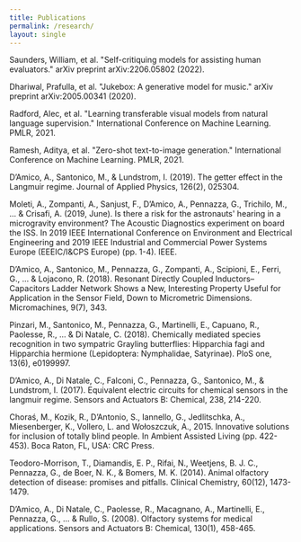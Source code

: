 ```yaml
---
title: Publications
permalink: /research/
layout: single
---
```


Saunders, William, et al. "Self-critiquing models for assisting human evaluators." arXiv preprint arXiv:2206.05802 (2022).

Dhariwal, Prafulla, et al. "Jukebox: A generative model for music." arXiv preprint arXiv:2005.00341 (2020).

Radford, Alec, et al. "Learning transferable visual models from natural language supervision." International Conference on Machine Learning. PMLR, 2021.

Ramesh, Aditya, et al. "Zero-shot text-to-image generation." International Conference on Machine Learning. PMLR, 2021.

D’Amico, A., Santonico, M., & Lundstrom, I. (2019). The getter effect in the Langmuir regime. Journal of Applied Physics, 126(2), 025304.

Moleti, A., Zompanti, A., Sanjust, F., D’Amico, A., Pennazza, G., Trichilo, M., ... & Crisafi, A. (2019, June). Is there a risk for the astronauts' hearing in a microgravity environment? The Acoustic Diagnostics experiment on board the ISS. In 2019 IEEE International Conference on Environment and Electrical Engineering and 2019 IEEE Industrial and Commercial Power Systems Europe (EEEIC/I&CPS Europe) (pp. 1-4). IEEE.

D’Amico, A., Santonico, M., Pennazza, G., Zompanti, A., Scipioni, E., Ferri, G., ... & Lojacono, R. (2018). Resonant Directly Coupled Inductors–Capacitors Ladder Network Shows a New, Interesting Property Useful for Application in the Sensor Field, Down to Micrometric Dimensions. Micromachines, 9(7), 343.

Pinzari, M., Santonico, M., Pennazza, G., Martinelli, E., Capuano, R., Paolesse, R., ... & Di Natale, C. (2018). Chemically mediated species recognition in two sympatric Grayling butterflies: Hipparchia fagi and Hipparchia hermione (Lepidoptera: Nymphalidae, Satyrinae). PloS one, 13(6), e0199997.

D’Amico, A., Di Natale, C., Falconi, C., Pennazza, G., Santonico, M., & Lundstrom, I. (2017). Equivalent electric circuits for chemical sensors in the langmuir regime. Sensors and Actuators B: Chemical, 238, 214-220.

Choraś, M., Kozik, R., D’Antonio, S., Iannello, G., Jedlitschka, A., Miesenberger, K., Vollero, L. and Wołoszczuk, A., 2015. Innovative solutions for inclusion of totally blind people. In Ambient Assisted Living (pp. 422-453). Boca Raton, FL, USA: CRC Press.

Teodoro-Morrison, T., Diamandis, E. P., Rifai, N., Weetjens, B. J. C., Pennazza, G., de Boer, N. K., & Bomers, M. K. (2014). Animal olfactory detection of disease: promises and pitfalls. Clinical Chemistry, 60(12), 1473-1479.

D’Amico, A., Di Natale, C., Paolesse, R., Macagnano, A., Martinelli, E., Pennazza, G., ... & Rullo, S. (2008). Olfactory systems for medical applications. Sensors and Actuators B: Chemical, 130(1), 458-465.
